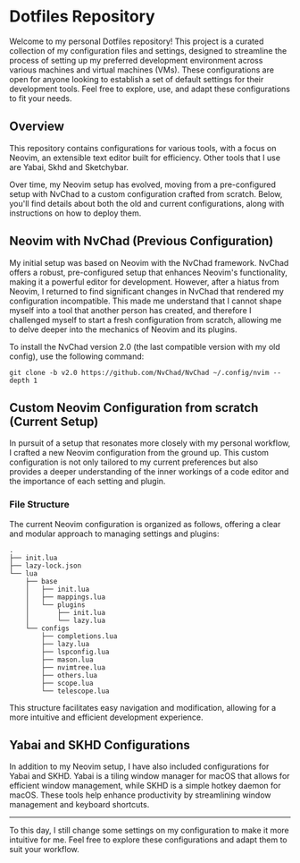 # Dotfiles Repository

Welcome to my personal Dotfiles repository! This project is a curated collection of my configuration files and settings, designed to streamline the process of setting up my preferred development environment across various machines and virtual machines (VMs). These configurations are open for anyone looking to establish a set of default settings for their development tools. Feel free to explore, use, and adapt these configurations to fit your needs.

## Overview

This repository contains configurations for various tools, with a focus on Neovim, an extensible text editor built for efficiency. Other tools that I use are Yabai, Skhd and Sketchybar.

Over time, my Neovim setup has evolved, moving from a pre-configured setup with NvChad to a custom configuration crafted from scratch. Below, you'll find details about both the old and current configurations, along with instructions on how to deploy them.

## Neovim with NvChad (Previous Configuration)
My initial setup was based on Neovim with the NvChad framework. NvChad offers a robust, pre-configured setup that enhances Neovim's functionality, making it a powerful editor for development. However, after a hiatus from Neovim, I returned to find significant changes in NvChad that rendered my configuration incompatible. This made me understand that I cannot shape myself into a tool that another person has created, and therefore I challenged myself to start a fresh configuration from scratch, allowing me to delve deeper into the mechanics of Neovim and its plugins.

To install the NvChad version 2.0 (the last compatible version with my old config), use the following command:
```
git clone -b v2.0 https://github.com/NvChad/NvChad ~/.config/nvim --depth 1
```

## Custom Neovim Configuration from scratch (Current Setup)
In pursuit of a setup that resonates more closely with my personal workflow, I crafted a new Neovim configuration from the ground up. This custom configuration is not only tailored to my current preferences but also provides a deeper understanding of the inner workings of a code editor and the importance of each setting and plugin.

### File Structure

The current Neovim configuration is organized as follows, offering a clear and modular approach to managing settings and plugins:
```
.
├── init.lua
├── lazy-lock.json
└── lua
    ├── base
    │   ├── init.lua
    │   ├── mappings.lua
    │   └── plugins
    │       ├── init.lua
    │       └── lazy.lua
    └── configs
        ├── completions.lua
        ├── lazy.lua
        ├── lspconfig.lua
        ├── mason.lua
        ├── nvimtree.lua
        ├── others.lua
        ├── scope.lua
        └── telescope.lua
```

This structure facilitates easy navigation and modification, allowing for a more intuitive and efficient development experience.

## Yabai and SKHD Configurations
In addition to my Neovim setup, I have also included configurations for Yabai and SKHD. Yabai is a tiling window manager for macOS that allows for efficient window management, while SKHD is a simple hotkey daemon for macOS. These tools help enhance productivity by streamlining window management and keyboard shortcuts.

---

To this day, I still change some settings on my configuration to make it more intuitive for me.
Feel free to explore these configurations and adapt them to suit your workflow.


